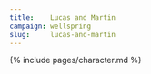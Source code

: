 ```yaml
---
title:    Lucas and Martin
campaign: wellspring
slug:     lucas-and-martin
---
```


{% include pages/character.md %}
